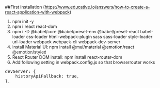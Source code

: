 ##First installation (https://www.educative.io/answers/how-to-create-a-react-application-with-webpack)

1. npm init -y
2. npm i react react-dom
3. npm i -D @babel/core @babel/preset-env @babel/preset-react babel-loader css-loader html-webpack-plugin sass sass-loader style-loader url-loader webpack webpack-cli webpack-dev-server
4. Install Material UI: npm install @mui/material @emotion/react @emotion/styled
5. React Router DOM install: npm install react-router-dom
6. Add following setting in webpack.config.js so that browserrouter works 
<pre>
devServer: {
    historyApiFallback: true,
},
</pre>